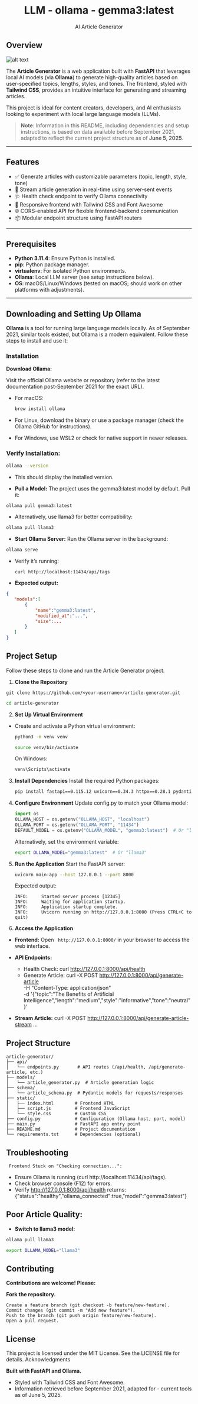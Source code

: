 <h1 align="center">LLM - ollama - gemma3:latest</h1>
<p align="center">AI Article Generator</p>

## Overview

![alt text](article_generator.png)

The **Article Generator** is a web application built with **FastAPI** that leverages local AI models (via **Ollama**) to generate high-quality articles based on user-specified topics, lengths, styles, and tones. The frontend, styled with **Tailwind CSS**, provides an intuitive interface for generating and streaming articles.

This project is ideal for content creators, developers, and AI enthusiasts looking to experiment with local large language models (LLMs).

> **Note**: Information in this README, including dependencies and setup instructions, is based on data available before September 2021, adapted to reflect the current project structure as of **June 5, 2025**.

---

## Features

- ✅ Generate articles with customizable parameters (topic, length, style, tone)
- 🔄 Stream article generation in real-time using server-sent events
- 🩺 Health check endpoint to verify Ollama connectivity
- 🎨 Responsive frontend with Tailwind CSS and Font Awesome
- 🌐 CORS-enabled API for flexible frontend-backend communication
- 📦 Modular endpoint structure using FastAPI routers

---

## Prerequisites

- **Python 3.11.4**: Ensure Python is installed.
- **pip**: Python package manager.
- **virtualenv**: For isolated Python environments.
- **Ollama**: Local LLM server (see setup instructions below).
- **OS**: macOS/Linux/Windows (tested on macOS; should work on other platforms with adjustments).

---

## Downloading and Setting Up Ollama

**Ollama** is a tool for running large language models locally. As of September 2021, similar tools existed, but Ollama is a modern equivalent. Follow these steps to install and use it:

### Installation

**Download Ollama:**

Visit the official Ollama website or repository (refer to the latest documentation post-September 2021 for the exact URL).

- For macOS:
    ```bash
    brew install ollama
    ```

- For Linux, download the binary or use a package manager (check the Ollama GitHub for instructions).
- For Windows, use WSL2 or check for native support in newer releases.


### Verify Installation:
``` bash
ollama --version
```

- This should display the installed version.

- **Pull a Model:** The project uses the gemma3:latest model by default. Pull it:
``` bash
ollama pull gemma3:latest
```

- Alternatively, use llama3 for better compatibility:
``` bash
ollama pull llama3
```

- **Start Ollama Server:** Run the Ollama server in the background:
``` bash
ollama serve
```

- Verify it’s running:
    ``` url
    curl http://localhost:11434/api/tags
    ```

 - **Expected output:**
 ``` json
{
    "models":[
        {
            "name":"gemma3:latest",
            "modified_at":"...",
            "size":...
        }
    ]
}
 ```

## Project Setup
Follow these steps to clone and run the Article Generator project.
1. **Clone the Repository**
``` url
git clone https://github.com/<your-username>/article-generator.git
```
``` bash
cd article-generator
```

2. **Set Up Virtual Environment**
- Create and activate a Python virtual environment:
  ``` bash
  python3 -m venv venv
  ```   
    ``` bash
    source venv/bin/activate
    ```  
    On Windows: 
    ``` bash
    venv\Scripts\activate
    ```
 
3. **Install Dependencies**
    Install the required Python packages:
    ``` bash
    pip install fastapi==0.115.12 uvicorn==0.34.3 httpx==0.28.1 pydantic==2.11.5 langchain==0.3.25
    ```

4. **Configure Environment**
    Update config.py to match your Ollama model:
    ``` python
    import os
    OLLAMA_HOST = os.getenv("OLLAMA_HOST", "localhost")
    OLLAMA_PORT = os.getenv("OLLAMA_PORT", "11434")
    DEFAULT_MODEL = os.getenv("OLLAMA_MODEL", "gemma3:latest")  # Or "llama3"
    ```

    Alternatively, set the environment variable:
    ``` bash
    export OLLAMA_MODEL="gemma3:latest"  # Or "llama3"
    ```

5. **Run the Application**
    Start the FastAPI server:
    ``` bash
    uvicorn main:app --host 127.0.0.1 --port 8000
    ```

    Expected output:
    ``` terminal
    INFO:     Started server process [12345]
    INFO:     Waiting for application startup.
    INFO:     Application startup complete.
    INFO:     Uvicorn running on http://127.0.0.1:8000 (Press CTRL+C to quit)
    ```

6. **Access the Application**

- **Frontend:** 
    Open ``` http://127.0.0.1:8000/``` in your browser to access the web interface.
- **API Endpoints:**
    - Health Check: curl http://127.0.0.1:8000/api/health
    - Generate Article: curl -X POST http://127.0.0.1:8000/api/generate-article \
    -H "Content-Type: application/json" \
    -d '{"topic":"The Benefits of Artificial Intelligence","length":"medium","style":"informative","tone":"neutral"}'

- **Stream Article:** curl -X POST http://127.0.0.1:8000/api/generate-article-stream ...



## Project Structure
```
article-generator/
├── api/
│   └── endpoints.py       # API routes (/api/health, /api/generate-article, etc.)
├── models/
│   └── article_generator.py  # Article generation logic
├── schema/
│   └── article_schema.py  # Pydantic models for requests/responses
├── static/
│   ├── index.html        # Frontend HTML
│   ├── script.js         # Frontend JavaScript
│   └── style.css         # Custom CSS
├── config.py             # Configuration (Ollama host, port, model)
├── main.py               # FastAPI app entry point
├── README.md             # Project documentation
└── requirements.txt      # Dependencies (optional)

```

## Troubleshooting

``` Frontend Stuck on "Checking connection...":```

- Ensure Ollama is running (curl http://localhost:11434/api/tags).
- Check browser console (F12) for errors.
- Verify http://127.0.0.1:8000/api/health returns:{"status":"healthy","ollama_connected":true,"model":"gemma3:latest"}


## Poor Article Quality:

- **Switch to llama3 model:** 
``` bash
ollama pull llama3
```
``` bash
export OLLAMA_MODEL="llama3"
```

## Contributing
**Contributions are welcome! Please:**

**Fork the repository.**
``` git
Create a feature branch (git checkout -b feature/new-feature).
Commit changes (git commit -m "Add new feature").
Push to the branch (git push origin feature/new-feature).
Open a pull request.
```

## License
This project is licensed under the MIT License. See the LICENSE file for details.
Acknowledgments

**Built with FastAPI and Ollama.**
- Styled with Tailwind CSS and Font Awesome.
- Information retrieved before September 2021, adapted for - current tools as of June 5, 2025.

